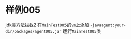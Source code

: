 # 样例005
jdk类方法拦截2
在`MainTest005`的`vm`上添加
`-javaagent:your-dir/packages/agent005.jar`
运行`MainTest005`类
